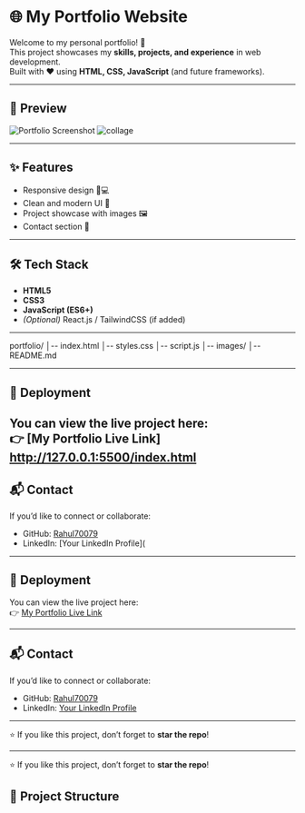 # 🌐 My Portfolio Website

Welcome to my personal portfolio! 🚀  
This project showcases my **skills, projects, and experience** in web development.  
Built with ❤️ using **HTML, CSS, JavaScript** (and future frameworks).

---

## 📸 Preview

![Portfolio Screenshot](./images/portfolio-preview.png)
![collage](https://github.com/user-attachments/assets/a74a8360-0124-488c-aca2-b27042e1c976)


---

## ✨ Features
- Responsive design 📱💻
- Clean and modern UI 🎨
- Project showcase with images 🖼️
- Contact section 📧

---

## 🛠️ Tech Stack
- **HTML5**  
- **CSS3**  
- **JavaScript (ES6+)**  
- *(Optional)* React.js / TailwindCSS (if added)

---
portfolio/
│-- index.html
│-- styles.css
│-- script.js
│-- images/
│-- README.md


---

## 🚀 Deployment
You can view the live project here:  
👉 [My Portfolio Live Link] http://127.0.0.1:5500/index.html
---

## 📬 Contact
If you’d like to connect or collaborate:  

- GitHub: [Rahul70079](https://github.com/Rahul70079)  
- LinkedIn: [Your LinkedIn Profile](
---

## 🚀 Deployment
You can view the live project here:  
👉 [My Portfolio Live Link](https://your-username.github.io/Portfolio/)

---

## 📬 Contact
If you’d like to connect or collaborate:  

- GitHub: [Rahul70079](https://github.com/Rahul70079)  
- LinkedIn: [Your LinkedIn Profile](https://linkedin.com/in/yourusername)

---

⭐ If you like this project, don’t forget to **star the repo**!

---
⭐ If you like this project, don’t forget to **star the repo**!


## 📂 Project Structure
